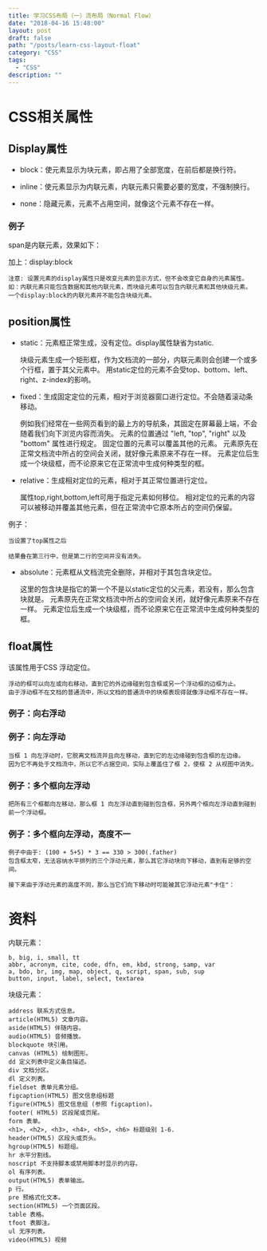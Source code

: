 ```yaml
---
title: 学习CSS布局（一）流布局（Normal Flow）
date: "2018-04-16 15:48:00"
layout: post
draft: false
path: "/posts/learn-css-layout-float"
category: "CSS"
tags:
  - "CSS"
description: ""
---
```


# CSS相关属性

## Display属性

* block：使元素显示为块元素，即占用了全部宽度，在前后都是换行符。

* inline：使元素显示为内联元素，内联元素只需要必要的宽度，不强制换行。

* none：隐藏元素，元素不占用空间，就像这个元素不存在一样。

### 例子

span是内联元素，效果如下：

<script async src="//jsrun.net/rUZKp/embed/result,html/light/"></script>

加上：display:block

<script async src="//jsrun.net/mUZKp/embed/result,html,css/light/"></script>

    注意: 设置元素的display属性只是改变元素的显示方式，但不会改变它自身的元素属性。
    如：内联元素只能包含数据和其他内联元素，而块级元素可以包含内联元素和其他块级元素。
    一个display:block的内联元素并不能包含块级元素。

## position属性

* static：元素框正常生成，没有定位。display属性缺省为static. 

    块级元素生成一个矩形框，作为文档流的一部分，内联元素则会创建一个或多个行框，置于其父元素中。
    用static定位的元素不会受top、bottom、left、right、z-index的影响。

* fixed：生成固定定位的元素，相对于浏览器窗口进行定位。不会随着滚动条移动。

    例如我们经常在一些网页看到的最上方的导航条，其固定在屏幕最上端，不会随着我们向下浏览内容而消失。
    元素的位置通过 "left, "top", "right" 以及 "bottom" 属性进行规定。 
    固定位置的元素可以覆盖其他的元素。 
    元素原先在正常文档流中所占的空间会关闭，就好像元素原来不存在一样。
    元素定位后生成一个块级框，而不论原来它在正常流中生成何种类型的框。

* relative：生成相对定位的元素，相对于其正常位置进行定位。 

    属性top,right,bottom,left可用于指定元素如何移位。
    相对定位的元素的内容可以被移动并覆盖其他元素，但在正常流中它原本所占的空间仍保留。

例子：

<script async src="//jsrun.net/RUZKp/embed/result,html,css/light/"></script>

    当设置了top属性之后

<script async src="//jsrun.net/MUZKp/embed/result,html,css/light/"></script>

    结果叠在第三行中，但是第二行的空间并没有消失。

* absolute：元素框从文档流完全删除，并相对于其包含块定位。

    这里的包含块是指它的第一个不是以static定位的父元素，若没有，那么包含块就是<html>。
    元素原先在正常文档流中所占的空间会关闭，就好像元素原来不存在一样。
    元素定位后生成一个块级框，而不论原来它在正常流中生成何种类型的框。

## float属性

该属性用于CSS 浮动定位。

    浮动的框可以向左或向右移动，直到它的外边缘碰到包含框或另一个浮动框的边框为止。
    由于浮动框不在文档的普通流中，所以文档的普通流中的块框表现得就像浮动框不存在一样。

### 例子：向右浮动
<script async src="//jsrun.net/k9ZKp/embed/result,html,css/light/"></script>

### 例子：向左浮动
<script async src="//jsrun.net/Y9ZKp/embed/result,html,css/light/"></script>

    当框 1 向左浮动时，它脱离文档流并且向左移动，直到它的左边缘碰到包含框的左边缘。
    因为它不再处于文档流中，所以它不占据空间，实际上覆盖住了框 2，使框 2 从视图中消失。

### 例子：多个框向左浮动
<script async src="//jsrun.net/i9ZKp/embed/result,html,css/light/"></script>

    把所有三个框都向左移动，那么框 1 向左浮动直到碰到包含框，另外两个框向左浮动直到碰到前一个浮动框。

### 例子：多个框向左浮动，高度不一
<script async src="//jsrun.net/q9ZKp/embed/result,html,css/light/"></script>

    例子中由于: (100 + 5+5) * 3 == 330 > 300(.father)
    包含框太窄，无法容纳水平排列的三个浮动元素，那么其它浮动块向下移动，直到有足够的空间。
    
    接下来由于浮动元素的高度不同，那么当它们向下移动时可能被其它浮动元素"卡住"：



# 资料

内联元素： 
```
b, big, i, small, tt 
abbr, acronym, cite, code, dfn, em, kbd, strong, samp, var 
a, bdo, br, img, map, object, q, script, span, sub, sup 
button, input, label, select, textarea 
```

块级元素：
```
address 联系方式信息。 
article(HTML5) 文章内容。 
aside(HTML5) 伴随内容。 
audio(HTML5) 音频播放。 
blockquote 块引用。 
canvas (HTML5) 绘制图形。 
dd 定义列表中定义条目描述。 
div 文档分区。 
dl 定义列表。 
fieldset 表单元素分组。 
figcaption(HTML5) 图文信息组标题 
figure(HTML5) 图文信息组 (参照 figcaption)。 
footer( HTML5) 区段尾或页尾。 
form 表单。 
<h1>, <h2>, <h3>, <h4>, <h5>, <h6> 标题级别 1-6. 
header(HTML5) 区段头或页头。 
hgroup(HTML5) 标题组。 
hr 水平分割线。 
noscript 不支持脚本或禁用脚本时显示的内容。 
ol 有序列表。 
output(HTML5) 表单输出。 
p 行。 
pre 预格式化文本。 
section(HTML5) 一个页面区段。 
table 表格。 
tfoot 表脚注。 
ul 无序列表。 
video(HTML5) 视频
```